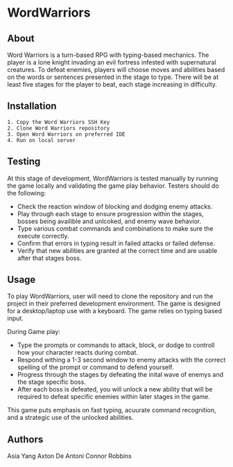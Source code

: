 # WordWarriors

## About
Word Warriors is a turn-based RPG with typing-based mechanics. The player is a lone knight invading an evil fortress infested with supernatural creatures. To defeat enemies, players will choose moves and abilities based on the words or sentences presented in the stage to type. There will be at least five stages for the player to beat, each stage increasing in difficulty.

## Installation
    1. Copy the Word Warriors SSH Key
    2. Clone Word Warriors repository
    3. Open Word Warriors on preferred IDE
    4. Run on local server


## Testing
At this stage of development, WordWarriors is tested manually by running the game locally and validating the game play behavior.
Testers should do the following:
- Check the reaction window of blocking and dodging enemy attacks.
- Play through each stage to ensure progression within the stages, bosses being availible and unlcoked, and enemy wave behavior.
- Type various combat commands and combinations to make sure the execute correctly.
- Confirm that errors in typing result in failed attacks or failed defense.
- Verify that new abilities are granted at the correct time and are usable after that stages boss. 

## Usage
To play WordWarriors, user will need to clone the repository and run the project in their preferred development environment. 
The game is designed for a desktop/laptop use with a keyboard. The game relies on typing based input. 

During Game play:
- Type the prompts or commands to attack, block, or dodge to controll how your character reacts during combat.
- Respond withing a 1-3 second window to enemy attacks with the correct spelling of the prompt or command to defend yourself.
- Progress through the stages by defeating the inital wave of enemys and the stage specific boss.
- After each boss is defeated, you will unlock a new ability that will be required to defeat specific enemies within later stages in the game.

This game puts emphasis on fast typing, acuurate command recognition, and a strategic use of the unlocked abilities.


## Authors
Asia Yang
Axton De Antoni
Connor Robbins